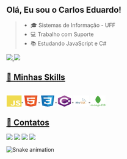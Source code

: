 ## Olá, Eu sou o <strong>Carlos Eduardo!</strong>

> - 🎓 Sistemas de Informação - UFF
> - 💻 Trabalho com Suporte
> - 📚 Estudando JavaScript e C#
<div>
  <a href="https://github.com/carlosecosmesilva">
  <img height="150em" src="https://github-readme-stats.vercel.app/api?username=carlosecosmesilva&show_icons=true&theme=dark&include_all_commits=true&count_private=true"/>
  <img height="150em" src="https://github-readme-stats.vercel.app/api/top-langs/?username=carlosecosmesilva&layout=compact&langs_count=7&theme=dark"/>
</div>

## 🚀 Minhas Skills
<div style="display: inline_block"><br>
  <img align="center" alt="Js" height="30" width="40" src="https://raw.githubusercontent.com/devicons/devicon/master/icons/javascript/javascript-plain.svg">
  <img align="center" alt="HTML" height="30" width="40" src="https://raw.githubusercontent.com/devicons/devicon/master/icons/html5/html5-original.svg">
  <img align="center" alt="CSS" height="30" width="40" src="https://raw.githubusercontent.com/devicons/devicon/master/icons/css3/css3-original.svg">
  <img align="center" alt="Csharp" height="30" width="40" src="https://raw.githubusercontent.com/devicons/devicon/master/icons/csharp/csharp-original.svg">
  <img align="center" height="30" width="40" src="https://raw.githubusercontent.com/github/explore/80688e429a7d4ef2fca1e82350fe8e3517d3494d/topics/mysql/mysql.png" alt="MySQL"/>
  <img align="center" height="30" width="40" src="https://raw.githubusercontent.com/devicons/devicon/master/icons/mongodb/mongodb-plain-wordmark.svg" alt="MongoDB"/>
</div>

## 📱 Contatos
<div>
  <a href="https://www.instagram.com/caduusilva" target="_blank"><img src="https://img.shields.io/badge/-Instagram-%23E4405F?style=for-the-badge&logo=instagram&logoColor=white" target="_blank"></a>
 	<a href="https://www.facebook.com/carlosecosmedasilva" target="_blank"><img src="https://img.shields.io/badge/Facebook-1877F2?style=for-the-badge&logo=facebook&logoColor=white&link="></a>
 <a href = "mailto:carlos.eduardo.cs@outlook.com"><img src="https://img.shields.io/badge/Microsoft_Outlook-0078D4?style=for-the-badge&logo=microsoft-outlook&logoColor=white&link="></a>
  <a href="https://www.linkedin.com/in/carlosecdasilva/" target="_blank"><img src="https://img.shields.io/badge/-LinkedIn-%230077B5?style=for-the-badge&logo=linkedin&logoColor=white" target="_blank"></a> 
</div>
  
![Snake animation](https://github.com/carlosecosmesilva/carlosecosmesilva/blob/output/github-contribution-grid-snake.svg)
